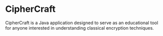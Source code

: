 # CipherCraft
CipherCraft is a Java application designed to serve as an educational tool for anyone interested in understanding classical encryption techniques.
